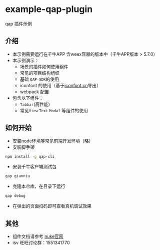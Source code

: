 # example-qap-plugin
qap 插件示例
## 介绍
- 本示例需要运行在千牛APP 含weex容器的版本中（千牛APP版本 > 5.7.0）
- 本示例演示：
    - 场景的插件如何使用组件
    - 常见的项目结构组织
    - 基础 `QAP-SDK`的使用
    - iconfont 的使用（基于[iconfont.cn](https://iconfont.cn)导出）
    - webpack 配置
- 包含以下组件：
    - `Tabbar`(高性能)
    - 常见`View` `Text` `Modal` 等组件的使用


## 如何开始

- 安装node环境等常见前端开发环境（略）
- 安装脚手架
````bash
npm install -g qap-cli
````
- 安装千牛客户端测试包
````bash
qap qianniu
````
- 克隆本仓库，在目录下运行
````bash
qap debug
````
- 在弹出的页面扫码即可查看真机调试效果

## 其他
- 组件文档请参考 [nuke官网](http://nuke.taobao.org)
- isv 旺旺讨论群：1551341770
